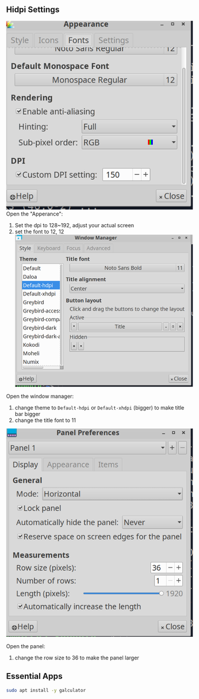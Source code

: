 ## Hidpi Settings
![](assets/Pasted%20image%2020240923193259.png)
Open the "Apperance":
1. Set the dpi to 128~192, adjust your actual screen
2. set the font to 12, 12
![](assets/Pasted%20image%2020240923193520.png)

Open the window manager:
1. change theme to `Default-hdpi` or `Default-xhdpi` (bigger) to make title bar bigger
2. change the title font to 11

![](assets/Pasted%20image%2020240923193725.png)

Open the panel:
1. change the row size to 36 to make the panel larger

## Essential Apps
```bash
sudo apt install -y galculator
```


